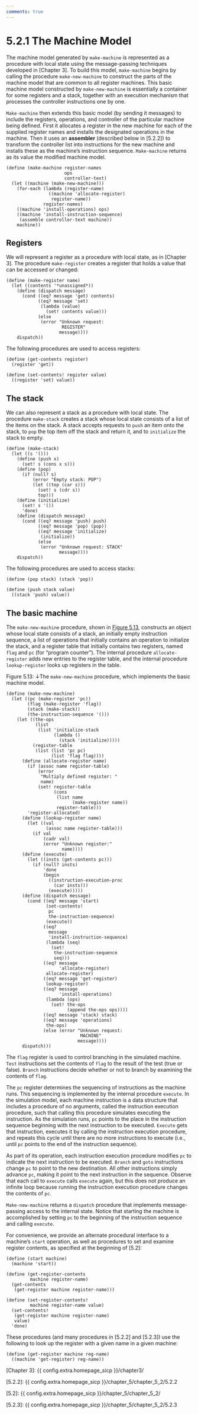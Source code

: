 ```yaml
---
comments: true
---
```


# 5.2.1 The Machine Model
The machine model generated by `make-machine` is represented as a procedure with local state using the message-passing techniques developed in [Chapter 3]. To build this model, `make-machine` begins by calling the procedure `make-new-machine` to construct the parts of the machine model that are common to all register machines. This basic machine model constructed by `make-new-machine` is essentially a container for some registers and a stack, together with an execution mechanism that processes the controller instructions one by one.

`Make-machine` then extends this basic model (by sending it messages) to include the registers, operations, and controller of the particular machine being defined. First it allocates a register in the new machine for each of the supplied register names and installs the designated operations in the machine. Then it uses an **assembler** (described below in [5.2.2]) to transform the controller list into instructions for the new machine and installs these as the machine’s instruction sequence. `Make-machine` returns as its value the modified machine model.

```
(define (make-machine register-names 
                      ops 
                      controller-text)
  (let ((machine (make-new-machine)))
    (for-each (lambda (register-name)
                ((machine 'allocate-register) 
                 register-name))
              register-names)
    ((machine 'install-operations) ops)
    ((machine 'install-instruction-sequence)
     (assemble controller-text machine))
    machine))
```

## Registers

We will represent a register as a procedure with local state, as in [Chapter 3]. The procedure `make-register` creates a register that holds a value that can be accessed or changed:

```
(define (make-register name)
  (let ((contents '*unassigned*))
    (define (dispatch message)
      (cond ((eq? message 'get) contents)
            ((eq? message 'set)
             (lambda (value) 
               (set! contents value)))
            (else
             (error "Unknown request: 
                     REGISTER"
                    message))))
    dispatch))
```

The following procedures are used to access registers:

```
(define (get-contents register)
  (register 'get))

(define (set-contents! register value)
  ((register 'set) value))
```

## The stack

We can also represent a stack as a procedure with local state. The procedure `make-stack` creates a stack whose local state consists of a list of the items on the stack. A stack accepts requests to `push` an item onto the stack, to `pop` the top item off the stack and return it, and to `initialize` the stack to empty.

```
(define (make-stack)
  (let ((s '()))
    (define (push x)
      (set! s (cons x s)))
    (define (pop)
      (if (null? s)
          (error "Empty stack: POP")
          (let ((top (car s)))
            (set! s (cdr s))
            top)))
    (define (initialize)
      (set! s '())
      'done)
    (define (dispatch message)
      (cond ((eq? message 'push) push)
            ((eq? message 'pop) (pop))
            ((eq? message 'initialize) 
             (initialize))
            (else 
             (error "Unknown request: STACK"
                    message))))
    dispatch))
```

The following procedures are used to access stacks:

```
(define (pop stack) (stack 'pop))

(define (push stack value)
  ((stack 'push) value))
```

## The basic machine

The `make-new-machine` procedure, shown in [Figure 5.13](#Figure5.13), constructs an object whose local state consists of a stack, an initially empty instruction sequence, a list of operations that initially contains an operation to initialize the stack, and a register table that initially contains two registers, named `flag` and `pc` (for “program counter”). The internal procedure `allocate-register` adds new entries to the register table, and the internal procedure `lookup-register` looks up registers in the table.

<div id="Figure5.13" markdown>

Figure 5.13: ↓The `make-new-machine` procedure, which implements the basic machine model.

```
(define (make-new-machine)
  (let ((pc (make-register 'pc))
        (flag (make-register 'flag))
        (stack (make-stack))
        (the-instruction-sequence '()))
    (let ((the-ops
           (list 
            (list 'initialize-stack
                  (lambda () 
                    (stack 'initialize)))))
          (register-table
           (list (list 'pc pc) 
                 (list 'flag flag))))
      (define (allocate-register name)
        (if (assoc name register-table)
            (error 
             "Multiply defined register: " 
             name)
            (set! register-table
                  (cons 
                   (list name 
                         (make-register name))
                   register-table)))
        'register-allocated)
      (define (lookup-register name)
        (let ((val 
               (assoc name register-table)))
          (if val
              (cadr val)
              (error "Unknown register:" 
                     name))))
      (define (execute)
        (let ((insts (get-contents pc)))
          (if (null? insts)
              'done
              (begin
                ((instruction-execution-proc 
                  (car insts)))
                (execute)))))
      (define (dispatch message)
        (cond ((eq? message 'start)
               (set-contents! 
                pc
                the-instruction-sequence)
               (execute))
              ((eq? 
                message 
                'install-instruction-sequence)
               (lambda (seq) 
                 (set! 
                  the-instruction-sequence 
                  seq)))
              ((eq? message 
                    'allocate-register) 
               allocate-register)
              ((eq? message 'get-register) 
               lookup-register)
              ((eq? message 
                    'install-operations)
               (lambda (ops) 
                 (set! the-ops 
                       (append the-ops ops))))
              ((eq? message 'stack) stack)
              ((eq? message 'operations) 
               the-ops)
              (else (error "Unknown request: 
                            MACHINE"
                           message))))
      dispatch)))
```
</div>

The `flag` register is used to control branching in the simulated machine. `Test` instructions set the contents of `flag` to the result of the test (true or false). `Branch` instructions decide whether or not to branch by examining the contents of `flag`.

The `pc` register determines the sequencing of instructions as the machine runs. This sequencing is implemented by the internal procedure `execute`. In the simulation model, each machine instruction is a data structure that includes a procedure of no arguments, called the instruction execution procedure, such that calling this procedure simulates executing the instruction. As the simulation runs, `pc` points to the place in the instruction sequence beginning with the next instruction to be executed. `Execute` gets that instruction, executes it by calling the instruction execution procedure, and repeats this cycle until there are no more instructions to execute (i.e., until `pc` points to the end of the instruction sequence).

As part of its operation, each instruction execution procedure modifies `pc` to indicate the next instruction to be executed. `Branch` and `goto` instructions change `pc` to point to the new destination. All other instructions simply advance `pc`, making it point to the next instruction in the sequence. Observe that each call to `execute` calls `execute` again, but this does not produce an infinite loop because running the instruction execution procedure changes the contents of `pc`.

`Make-new-machine` returns a `dispatch` procedure that implements message-passing access to the internal state. Notice that starting the machine is accomplished by setting `pc` to the beginning of the instruction sequence and calling `execute`.

For convenience, we provide an alternate procedural interface to a machine’s `start` operation, as well as procedures to set and examine register contents, as specified at the beginning of [5.2]:

```
(define (start machine)
  (machine 'start))

(define (get-register-contents 
         machine register-name)
  (get-contents 
   (get-register machine register-name)))

(define (set-register-contents! 
         machine register-name value)
  (set-contents! 
   (get-register machine register-name) 
   value)
  'done)
```

These procedures (and many procedures in [5.2.2] and [5.2.3]) use the following to look up the register with a given name in a given machine:

```
(define (get-register machine reg-name)
  ((machine 'get-register) reg-name))
```

  [Chapter 3]: {{ config.extra.homepage_sicp }}/chapter3/

  [5.2.2]: {{ config.extra.homepage_sicp }}/chapter_5/chapter_5_2/5.2.2

  [5.2]: {{ config.extra.homepage_sicp }}/chapter_5/chapter_5_2/

  [5.2.3]: {{ config.extra.homepage_sicp }}/chapter_5/chapter_5_2/5.2.3